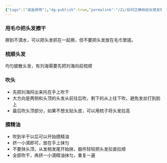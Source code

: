 ```yaml
---
{"tags":["咸盐碎雨"],"dg-publish":true,"permalink":"/Zz/如何正确地给女朋友吹头而不至于被踹到床底下去/","dgPassFrontmatter":true}
---
```


### 用毛巾把头发擦干
擦到不滴水，可以把头发抓在一起擦，但不要把头发放在毛巾里搓。

### 梳顺头发
均匀披散头发，有刘海需要先把刘海向前梳顺

### 吹头
* 先把刘海捋出来托在手上吹干
* 大方向是两侧和头顶的头发从前往后吹，剩下的从上往下吹，避免发丝打到脸上
* 最后吹头顶部分，如果不想太贴头皮，可以用梳子将头发拉高

### 摸精油
* 吹到半干以后可以开始摸精油
* 挤一小滴即可，放在手上抹匀
* 不要抹头顶，从发梢发尾开始抹，器件轻轻把头发拉直拉顺
* 全部吹干，再挤一小滴精油抹匀，重复一遍